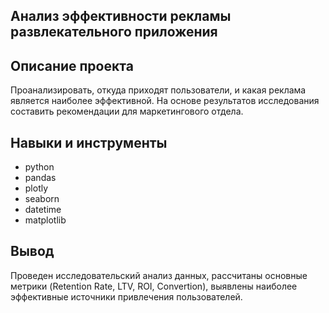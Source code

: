 Анализ эффективности рекламы развлекательного приложения
---------------------------------------------
Описание проекта
--------------------
Проанализировать, откуда приходят пользователи, и какая реклама является наиболее эффективной. На основе результатов исследования составить рекомендации для маркетингового отдела.

Навыки и инструменты
--------------------
- python
- pandas
- plotly
- seaborn
- datetime
- matplotlib
  
Вывод
-------
Проведен исследовательский анализ данных, рассчитаны основные метрики (Retention Rate, LTV, ROI, Convertion), выявлены наиболее эффективные источники привлечения пользователей.

